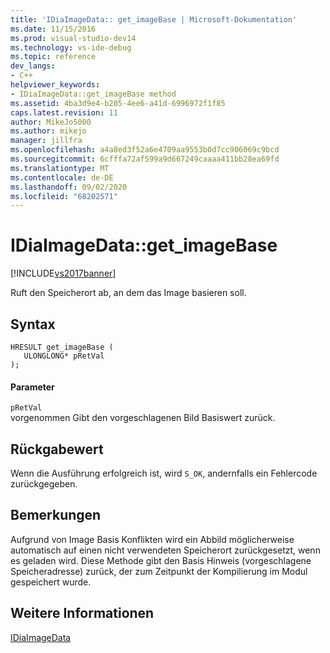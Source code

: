 ```yaml
---
title: 'IDiaImageData:: get_imageBase | Microsoft-Dokumentation'
ms.date: 11/15/2016
ms.prod: visual-studio-dev14
ms.technology: vs-ide-debug
ms.topic: reference
dev_langs:
- C++
helpviewer_keywords:
- IDiaImageData::get_imageBase method
ms.assetid: 4ba3d9e4-b205-4ee6-a41d-6996972f1f85
caps.latest.revision: 11
author: MikeJo5000
ms.author: mikejo
manager: jillfra
ms.openlocfilehash: a4a8ed3f52a6e4709aa9553b0d7cc906069c9bcd
ms.sourcegitcommit: 6cfffa72af599a9d667249caaaa411bb28ea69fd
ms.translationtype: MT
ms.contentlocale: de-DE
ms.lasthandoff: 09/02/2020
ms.locfileid: "68202571"
---
```

# <a name="idiaimagedataget_imagebase"></a>IDiaImageData::get_imageBase
[!INCLUDE[vs2017banner](../../includes/vs2017banner.md)]

Ruft den Speicherort ab, an dem das Image basieren soll.  
  
## <a name="syntax"></a>Syntax  
  
```cpp#  
HRESULT get_imageBase (   
   ULONGLONG* pRetVal  
);  
```  
  
#### <a name="parameters"></a>Parameter  
 `pRetVal`  
 vorgenommen Gibt den vorgeschlagenen Bild Basiswert zurück.  
  
## <a name="return-value"></a>Rückgabewert  
 Wenn die Ausführung erfolgreich ist, wird `S_OK`, andernfalls ein Fehlercode zurückgegeben.  
  
## <a name="remarks"></a>Bemerkungen  
 Aufgrund von Image Basis Konflikten wird ein Abbild möglicherweise automatisch auf einen nicht verwendeten Speicherort zurückgesetzt, wenn es geladen wird. Diese Methode gibt den Basis Hinweis (vorgeschlagene Speicheradresse) zurück, der zum Zeitpunkt der Kompilierung im Modul gespeichert wurde.  
  
## <a name="see-also"></a>Weitere Informationen  
 [IDiaImageData](../../debugger/debug-interface-access/idiaimagedata.md)
